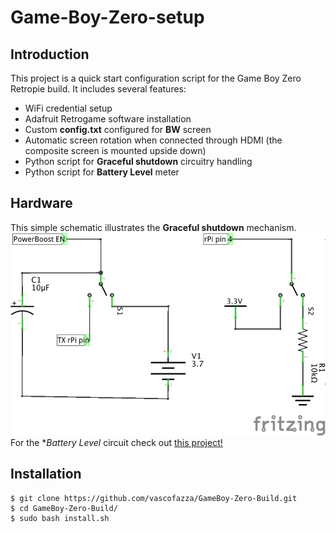 # Game-Boy-Zero-setup
## Introduction
This project is a quick start configuration script for the Game Boy Zero Retropie build.
It includes several features:

*  WiFi credential setup
*  Adafruit Retrogame software installation
*  Custom **config.txt** configured for **BW** screen
*  Automatic screen rotation when connected through HDMI (the composite screen is mounted upside down)
*  Python script for **Graceful shutdown** circuitry handling
*  Python script for **Battery Level** meter

## Hardware
This simple schematic illustrates the **Graceful shutdown** mechanism.
![Graceful shutdown](/schematics/graceful_shutdown.png)
For the **Battery Level* circuit check out [this project!](https://github.com/vascofazza/)

## Installation
```
$ git clone https://github.com/vascofazza/GameBoy-Zero-Build.git
$ cd GameBoy-Zero-Build/
$ sudo bash install.sh
```
